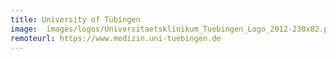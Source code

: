 ```yaml
---
title: University of Tübingen
image:  images/logos/Universitaetsklinikum_Tuebingen_Logo_2012-230x82.png
remoteurl: https://www.medizin.uni-tuebingen.de
---
```

